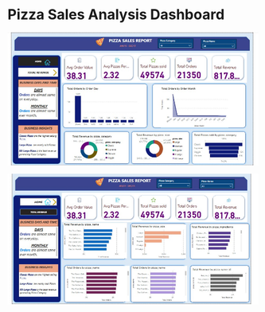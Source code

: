 
# Pizza Sales Analysis Dashboard

![Alt Text](https://raw.githubusercontent.com/Punam918/Pizza_Sales_Dashboard/refs/heads/master/powerbi1.jpg)

![Alt Text](https://raw.githubusercontent.com/Punam918/Pizza_Sales_Dashboard/refs/heads/master/powerbi2.jpg)


